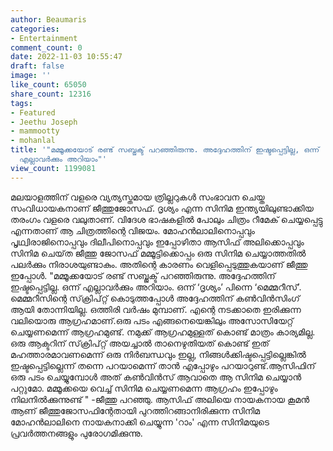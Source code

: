 ```yaml
---
author: Beaumaris
categories:
- Entertainment
comment_count: 0
date: 2022-11-03 10:55:47
draft: false
image: ''
like_count: 65050
share_count: 12316
tags:
- Featured
- Jeethu Joseph
- mammootty
- mohanlal
title: '"മമ്മൂക്കയോട് രണ്ട് സബ്ജക്ട് പറഞ്ഞിരുന്നു. അദ്ദേഹത്തിന് ഇഷ്ടപ്പെട്ടില്ല, ഒന്ന്
  എല്ലാവര്‍ക്കും അറിയാം"'
view_count: 1199081
---
```


മലയാളത്തിന് വളരെ വ്യത്യസ്തമായ ത്രില്ലറുകൾ സംഭാവന ചെയ്ത സംവിധായകനാണ് ജീത്തുജോസഫ്. ദൃശ്യം എന്ന സിനിമ ഇന്ത്യയിലുണ്ടാക്കിയ തരംഗം വളരെ വലുതാണ്. വിദേശ ഭാഷകളിൽ പോലും ചിത്രം റീമേക് ചെയ്യപ്പെട്ടു എന്നതാണ് ആ ചിത്രത്തിന്റെ വിജയം. മോഹൻലാലിനൊപ്പവും പൃഥ്വിരാജിനൊപ്പവും ദിലീപിനൊപ്പവും ഇപ്പോഴിതാ ആസിഫ് അലിക്കൊപ്പവും സിനിമ ചെയ്‌ത ജീത്തു ജോസഫ് മമ്മൂട്ടിക്കൊപ്പം ഒരു സിനിമ ചെയ്യാത്തതിൽ പലർക്കും നിരാശയുണ്ടാകും. അതിന്റെ കാരണം വെളിപ്പെടുത്തുകയാണ് ജീത്തു ഇപ്പോൾ. "മമ്മൂക്കയോട് രണ്ട് സബ്ജക്ട് പറഞ്ഞിരുന്നു. അദ്ദേഹത്തിന് ഇഷ്ടപ്പെട്ടില്ല. ഒന്ന് എല്ലാവര്‍ക്കും അറിയാം. ഒന്ന് ‘ദൃശ്യം’ പിന്നെ ‘മെമ്മറീസ്’. മെമ്മറീസിന്റെ സ്‌ക്രിപ്റ്റ് കൊടുത്തപ്പോള്‍ അദ്ദേഹത്തിന് കണ്‍വിന്‍സിംഗ് ആയി തോന്നിയില്ല. ഒത്തിരി വര്‍ഷം മുമ്പാണ്. എന്റെ നടക്കാതെ ഇരിക്കുന്ന വലിയൊരു ആഗ്രഹമാണ്.ഒരു പടം എങ്ങനെയെങ്കിലും അസോസിയേറ്റ് ചെയ്യണമെന്ന് ആഗ്രഹമുണ്ട്. നമുക്ക് ആഗ്രഹമുള്ളത് കൊണ്ട് മാത്രം കാര്യമില്ല. ഒരു ആക്ടറിന് സ്‌ക്രിപ്റ്റ് അയച്ചാല്‍ താനെഴുതിയത് കൊണ്ട് ഇത് മഹത്താരമാവണമെന്ന് ഒരു നിര്‍ബന്ധവും ഇല്ല, നിങ്ങള്‍ക്കിഷ്ടപ്പെട്ടില്ലെങ്കില്‍ ഇഷ്ടപ്പെട്ടില്ലെന്ന് തന്നെ പറയാമെന്ന് താന്‍ എപ്പോഴും പറയാറുണ്ട്.ആസിഫിന് ഒരു പടം ചെയ്യുമ്പോള്‍ അത് കണ്‍വിന്‍സ് ആവാതെ ആ സിനിമ ചെയ്യാന്‍ പറ്റുമോ. മമ്മൂക്കയെ വെച്ച് സിനിമ ചെയ്യണമെന്ന ആഗ്രഹം ഇപ്പോഴും നിലനില്‍ക്കുന്നുണ്ട് " -ജീത്തു പറഞ്ഞു. ആസിഫ് അലിയെ നായകനായ കൂമൻ ആണ് ജീത്തുജോസഫിന്റേതായി പുറത്തിറങ്ങാനിരിക്കുന്ന സിനിമ മോഹൻലാലിനെ നായകനാക്കി ചെയ്യുന്ന 'റാം' എന്ന സിനിമയുടെ പ്രവർത്തനങ്ങളും പുരോഗമിക്കുന്നു.